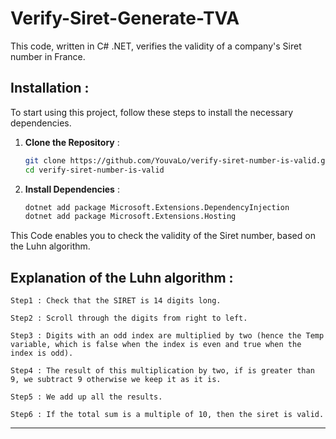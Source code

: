 # Verify-Siret-Generate-TVA 

This code, written in C# .NET, verifies the validity of a company's Siret number in France.  

## Installation : 

To start using this project, follow these steps to install the necessary dependencies.

1. **Clone the Repository** :

   ```bash
   git clone https://github.com/YouvaLo/verify-siret-number-is-valid.git
   cd verify-siret-number-is-valid

2. **Install Dependencies** : 

    ```bash
    dotnet add package Microsoft.Extensions.DependencyInjection
    dotnet add package Microsoft.Extensions.Hosting


This Code enables you to check the validity of the Siret number, based on the Luhn algorithm. 

## Explanation of the Luhn algorithm : 

    Step1 : Check that the SIRET is 14 digits long.
    
    Step2 : Scroll through the digits from right to left.
    
    Step3 : Digits with an odd index are multiplied by two (hence the Temp variable, which is false when the index is even and true when the index is odd).

    Step4 : The result of this multiplication by two, if is greater than 9, we subtract 9 otherwise we keep it as it is. 
    
    Step5 : We add up all the results.
    
    Step6 : If the total sum is a multiple of 10, then the siret is valid. 

---------------------------------------------------------------------------------------------------------------

